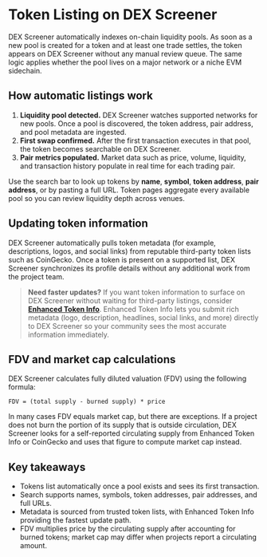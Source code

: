# Token Listing on DEX Screener

DEX Screener automatically indexes on-chain liquidity pools. As soon as a new
pool is created for a token and at least one trade settles, the token appears on
DEX Screener without any manual review queue. The same logic applies whether the
pool lives on a major network or a niche EVM sidechain.

## How automatic listings work

1. **Liquidity pool detected.** DEX Screener watches supported networks for new
   pools. Once a pool is discovered, the token address, pair address, and pool
   metadata are ingested.
2. **First swap confirmed.** After the first transaction executes in that pool,
   the token becomes searchable on DEX Screener.
3. **Pair metrics populated.** Market data such as price, volume, liquidity, and
   transaction history populate in real time for each trading pair.

Use the search bar to look up tokens by **name**, **symbol**, **token address**,
**pair address**, or by pasting a full URL. Token pages aggregate every
available pool so you can review liquidity depth across venues.

## Updating token information

DEX Screener automatically pulls token metadata (for example, descriptions,
logos, and social links) from reputable third-party token lists such as
CoinGecko. Once a token is present on a supported list, DEX Screener
synchronizes its profile details without any additional work from the project
team.

> **Need faster updates?** If you want token information to surface on DEX
> Screener without waiting for third-party listings, consider
> [**Enhanced Token Info**](https://marketplace.dexscreener.com/product/token-info).
> Enhanced Token Info lets you submit rich metadata (logo, description,
> headlines, social links, and more) directly to DEX Screener so your community
> sees the most accurate information immediately.

## FDV and market cap calculations

DEX Screener calculates fully diluted valuation (FDV) using the following
formula:

```
FDV = (total supply - burned supply) * price
```

In many cases FDV equals market cap, but there are exceptions. If a project does
not burn the portion of its supply that is outside circulation, DEX Screener
looks for a self-reported circulating supply from Enhanced Token Info or
CoinGecko and uses that figure to compute market cap instead.

## Key takeaways

- Tokens list automatically once a pool exists and sees its first transaction.
- Search supports names, symbols, token addresses, pair addresses, and full
  URLs.
- Metadata is sourced from trusted token lists, with Enhanced Token Info
  providing the fastest update path.
- FDV multiplies price by the circulating supply after accounting for burned
  tokens; market cap may differ when projects report a circulating amount.
